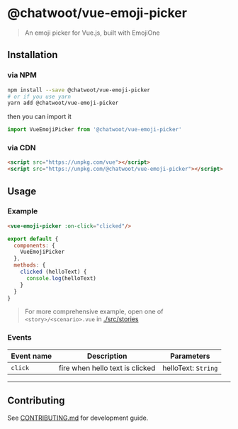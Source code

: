 # @chatwoot/vue-emoji-picker

> An emoji picker for Vue.js, built with EmojiOne

## Installation

### via NPM

```bash
npm install --save @chatwoot/vue-emoji-picker
# or if you use yarn
yarn add @chatwoot/vue-emoji-picker
```

then you can import it

```js
import VueEmojiPicker from '@chatwoot/vue-emoji-picker'
```

### via CDN

```html
<script src="https://unpkg.com/vue"></script>
<script src="https://unpkg.com/@chatwoot/vue-emoji-picker"></script>
```

## Usage

### Example

```html
<vue-emoji-picker :on-click="clicked"/>
```

```js
export default {
  components: {
    VueEmojiPicker
  },
  methods: {
    clicked (helloText) {
      console.log(helloText)
    }
  }
}
```

> For more comprehensive example, open one of `<story>/<scenario>.vue` in [./src/stories](./src/stories)


### Events

| Event name | Description | Parameters |
|---------- |-------- |---------- |
| `click` | fire when hello text is clicked | helloText: `String` |

---

## Contributing

See [CONTRIBUTING.md](./CONTRIBUTING.md) for development guide.
